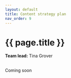```yaml
---
layout: default
title: Content strategy plan
nav_order: 9
---
```


# {{ page.title }}

**Team lead:** Tina Grover

<br>
Coming soon